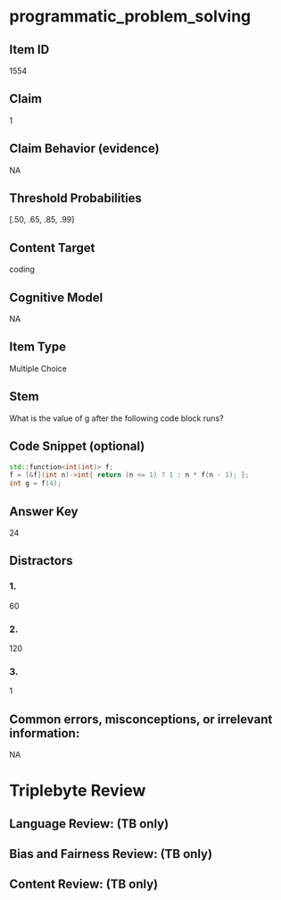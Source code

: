 # programmatic_problem_solving

## Item ID
1554

## Claim
1

## Claim Behavior (evidence)
NA

## Threshold Probabilities
[.50, .65, .85, .99]

## Content Target
coding

## Cognitive Model
NA

## Item Type
Multiple Choice

## Stem
What is the value of g after the following code block runs?

## Code Snippet (optional)
```cpp
std::function<int(int)> f;
f = [&f](int n)->int{ return (n <= 1) ? 1 : n * f(n - 1); };
int g = f(4);
```

## Answer Key
24

## Distractors

### 1.
60

### 2.
120

### 3.
1

## Common errors, misconceptions, or irrelevant information:
NA

# Triplebyte Review


## Language Review: (TB only)


## Bias and Fairness Review: (TB only)


## Content Review: (TB only)

